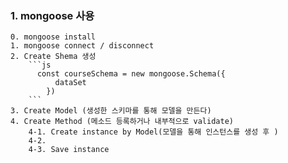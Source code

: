 ### 1. mongoose 사용
    0. mongoose install
    1. mongoose connect / disconnect
    2. Create Shema 생성
        ```js
          const courseSchema = new mongoose.Schema({
              dataSet
            })
        ```
    3. Create Model (생성한 스키마를 통해 모델을 만든다)
    4. Create Method (메소드 등록하거나 내부적으로 validate)
        4-1. Create instance by Model(모델을 통해 인스턴스를 생성 후 )
        4-2. 
        4-3. Save instance